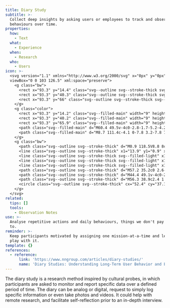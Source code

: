 ```yaml
---
title: Diary Study
subtitle: >-
  Collect deep insights by asking users or employees to track and observe their
  behaviours over time.
properties:
  how:
    - Text
  what:
    - Experience
  when:
    - Research
  who:
    - Users
icon: >-
  <svg version="1.1" xmlns="http://www.w3.org/2000/svg" x="0px" y="0px"
  viewBox="0 0 103 126.5" xml:space="preserve">
    <g class="bw">
      <rect x="93.3" y="14.4" class="svg--outline svg--stroke-thick svg--filled-light" width="9" height="20.3"/>
      <rect x="93.3" y="40.3" class="svg--outline svg--stroke-thick svg--filled-light" width="9" height="20.3"/>
      <rect x="93.3" y="66" class="svg--outline svg--stroke-thick svg--filled-light" width="9" height="20.3"/>
    </g>
    <g class="color">
      <rect x="93.3" y="14.2" class="svg--filled-main" width="9" height="20.3"/>
      <rect x="93.3" y="40.2" class="svg--filled-main" width="9" height="20.3"/>
      <rect x="93.3" y="65.9" class="svg--filled-main" width="9" height="20.3"/>
      <path class="svg--filled-main" d="M60.4 49.5v-4c0-2.8-1.7-5.2-4.2-6.3h-7.8c-2.4 1-4.2 3.5-4.2 6.3v4c0 0 3.3 2 8 2C57.2 51.6 60.4 49.5 60.4 49.5z"/>
      <path class="svg--filled-main" d="M8.7 111.4c-4.1 0-7.8 3.2-7.8 7.1s3.3 7 7.4 7h78.1v-14.1L8.7 111.4z"/>
    </g>
    <g class="bw">
      <path class="svg--outline svg--stroke-thick" d="M0.9 118.5V8.8 8c0-3.9 3.7-7.1 7.8-7.1h76.1c4.7 0 8.5 3.8 8.5 8.5V103c0 4.7-3.8 8.5-8.5 8.5h-5.5H8.7c-4.1 0-7.8 3.2-7.8 7.1s3.3 7 7.4 7h78.1v-14.1"/>
      <line class="svg--outline svg--stroke-thick" x1="13.9" y1="0.9" x2="13.9" y2="110.5"/>
      <line class="svg--outline svg--stroke-thick svg--filled-light" x1="29.2" y1="68" x2="75.6" y2="68"/>
      <line class="svg--outline svg--stroke-thick svg--filled-light" x1="29.2" y1="77.6" x2="75.6" y2="77.6"/>
      <line class="svg--outline svg--stroke-thick svg--filled-light" x1="29.2" y1="87.2" x2="75.6" y2="87.2"/>
      <path class="svg--outline svg--stroke-thick" d="M57.2 35.2c0 2.6-2.1 4.8-4.8 4.8 -2.6 0-4.8-2.2-4.8-4.8v-1.7c0-2.6 2.1-4.8 4.8-4.8 2.6 0 4.8 2.2 4.8 4.8V35.2z"/>
      <path class="svg--outline svg--stroke-thick" d="M44.4 49.1v-4c0-2.8 1.7-5.2 4.2-6.3"/>
      <path class="svg--outline svg--stroke-thick" d="M56.3 38.9c2.4 1 4.2 3.5 4.2 6.3v4"/>
      <circle class="svg--outline svg--stroke-thick" cx="52.4" cy="37.1" r="14.5"/>
    </g>
  </svg>
related:
  tips: []
  tools:
    - Observation Notes
use: >-
  Analyse repetitive actions and daily behaviours, things we don't pay attention
  to.
reminder: >-
  Keep participants motivated by assigning one mission-at-a-time and let them
  play with it.
template: {}
references:
  - reference:
      link: 'https://www.nngroup.com/articles/diary-studies/'
      name: 'Diary Studies: Understanding Long-Term User Behavior and Experiences'
---
```

The diary study is a research method inspired by cultural probes, in which participants are asked to monitor and report specific data over a defined period of time. The diary can be analog or digital, request to simply log specific information or even take photos and videos. It could help with remote research, and facilitate self-reflection prior to an in-depth interview.
